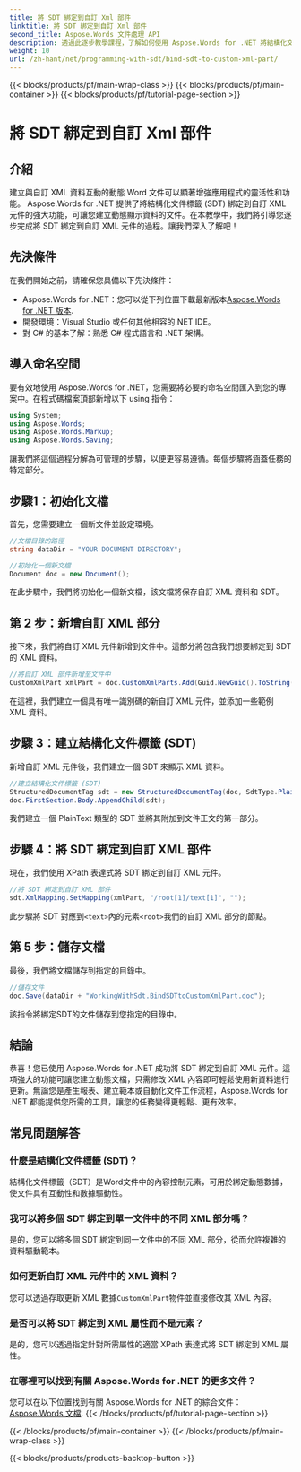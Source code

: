 ```yaml
---
title: 將 SDT 綁定到自訂 Xml 部件
linktitle: 將 SDT 綁定到自訂 Xml 部件
second_title: Aspose.Words 文件處理 API
description: 透過此逐步教學課程，了解如何使用 Aspose.Words for .NET 將結構化文件標籤 (SDT) 綁定到 Word 文件中的自訂 XML 元件。
weight: 10
url: /zh-hant/net/programming-with-sdt/bind-sdt-to-custom-xml-part/
---
```


{{< blocks/products/pf/main-wrap-class >}}
{{< blocks/products/pf/main-container >}}
{{< blocks/products/pf/tutorial-page-section >}}

# 將 SDT 綁定到自訂 Xml 部件

## 介紹

建立與自訂 XML 資料互動的動態 Word 文件可以顯著增強應用程式的靈活性和功能。 Aspose.Words for .NET 提供了將結構化文件標籤 (SDT) 綁定到自訂 XML 元件的強大功能，可讓您建立動態顯示資料的文件。在本教學中，我們將引導您逐步完成將 SDT 綁定到自訂 XML 元件的過程。讓我們深入了解吧！

## 先決條件

在我們開始之前，請確保您具備以下先決條件：

-  Aspose.Words for .NET：您可以從下列位置下載最新版本[Aspose.Words for .NET 版本](https://releases.aspose.com/words/net/).
- 開發環境：Visual Studio 或任何其他相容的.NET IDE。
- 對 C# 的基本了解：熟悉 C# 程式語言和 .NET 架構。

## 導入命名空間

要有效地使用 Aspose.Words for .NET，您需要將必要的命名空間匯入到您的專案中。在程式碼檔案頂部新增以下 using 指令：

```csharp
using System;
using Aspose.Words;
using Aspose.Words.Markup;
using Aspose.Words.Saving;
```

讓我們將這個過程分解為可管理的步驟，以便更容易遵循。每個步驟將涵蓋任務的特定部分。

## 步驟1：初始化文檔

首先，您需要建立一個新文件並設定環境。

```csharp
//文檔目錄的路徑
string dataDir = "YOUR DOCUMENT DIRECTORY";

//初始化一個新文檔
Document doc = new Document();
```

在此步驟中，我們將初始化一個新文檔，該文檔將保存自訂 XML 資料和 SDT。

## 第 2 步：新增自訂 XML 部分

接下來，我們將自訂 XML 元件新增到文件中。這部分將包含我們想要綁定到 SDT 的 XML 資料。

```csharp
//將自訂 XML 部件新增至文件中
CustomXmlPart xmlPart = doc.CustomXmlParts.Add(Guid.NewGuid().ToString("B"), "<root><text>Hello, World!</text></root>");
```

在這裡，我們建立一個具有唯一識別碼的新自訂 XML 元件，並添加一些範例 XML 資料。

## 步驟 3：建立結構化文件標籤 (SDT)

新增自訂 XML 元件後，我們建立一個 SDT 來顯示 XML 資料。

```csharp
//建立結構化文件標籤 (SDT)
StructuredDocumentTag sdt = new StructuredDocumentTag(doc, SdtType.PlainText, MarkupLevel.Block);
doc.FirstSection.Body.AppendChild(sdt);
```

我們建立一個 PlainText 類型的 SDT 並將其附加到文件正文的第一部分。

## 步驟 4：將 SDT 綁定到自訂 XML 部件

現在，我們使用 XPath 表達式將 SDT 綁定到自訂 XML 元件。

```csharp
//將 SDT 綁定到自訂 XML 部件
sdt.XmlMapping.SetMapping(xmlPart, "/root[1]/text[1]", "");
```

此步驟將 SDT 對應到`<text>`內的元素`<root>`我們的自訂 XML 部分的節點。

## 第 5 步：儲存文檔

最後，我們將文檔儲存到指定的目錄中。

```csharp
//儲存文件
doc.Save(dataDir + "WorkingWithSdt.BindSDTtoCustomXmlPart.doc");
```

該指令將綁定SDT的文件儲存到您指定的目錄中。

## 結論

恭喜！您已使用 Aspose.Words for .NET 成功將 SDT 綁定到自訂 XML 元件。這項強大的功能可讓您建立動態文檔，只需修改 XML 內容即可輕鬆使用新資料進行更新。無論您是產生報表、建立範本或自動化文件工作流程，Aspose.Words for .NET 都能提供您所需的工具，讓您的任務變得更輕鬆、更有效率。

## 常見問題解答

### 什麼是結構化文件標籤 (SDT)？
結構化文件標籤（SDT）是Word文件中的內容控制元素，可用於綁定動態數據，使文件具有互動性和數據驅動性。

### 我可以將多個 SDT 綁定到單一文件中的不同 XML 部分嗎？
是的，您可以將多個 SDT 綁定到同一文件中的不同 XML 部分，從而允許複雜的資料驅動範本。

### 如何更新自訂 XML 元件中的 XML 資料？
您可以透過存取更新 XML 數據`CustomXmlPart`物件並直接修改其 XML 內容。

### 是否可以將 SDT 綁定到 XML 屬性而不是元素？
是的，您可以透過指定針對所需屬性的適當 XPath 表達式將 SDT 綁定到 XML 屬性。

### 在哪裡可以找到有關 Aspose.Words for .NET 的更多文件？
您可以在以下位置找到有關 Aspose.Words for .NET 的綜合文件：[Aspose.Words 文檔](https://reference.aspose.com/words/net/).
{{< /blocks/products/pf/tutorial-page-section >}}

{{< /blocks/products/pf/main-container >}}
{{< /blocks/products/pf/main-wrap-class >}}

{{< blocks/products/products-backtop-button >}}
